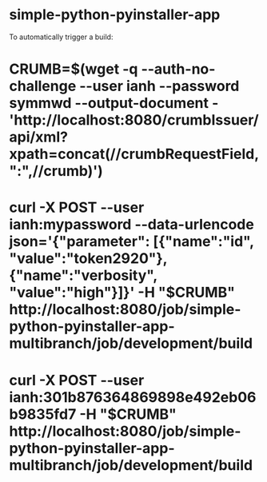 # simple-python-pyinstaller-app

To automatically trigger a build:
# CRUMB=$(wget -q --auth-no-challenge --user ianh --password symmwd --output-document - 'http://localhost:8080/crumbIssuer/api/xml?xpath=concat(//crumbRequestField,":",//crumb)')
# curl -X POST --user ianh:mypassword --data-urlencode json='{"parameter": [{"name":"id", "value":"token2920"}, {"name":"verbosity", "value":"high"}]}' -H "$CRUMB"  http://localhost:8080/job/simple-python-pyinstaller-app-multibranch/job/development/build
# curl -X POST --user ianh:301b876364869898e492eb06b9835fd7 -H "$CRUMB"  http://localhost:8080/job/simple-python-pyinstaller-app-multibranch/job/development/build

